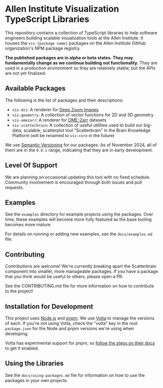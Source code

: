 # Allen Institute Visualization TypeScript Libraries

This repository contains a collection of TypeScript libraries to help software engineers building scalable visualization tools at the Allen Institute. It houses the `vis-[package name]` packages on the Allen Institute GitHub organization's NPM package registry.

**The published packages are in alpha or beta states. They may fundamentally change as we continue building out functionality.** They are used in a production environment so they are relatively stable, but the APIs are not yet finalized.

## Available Packages

The following is the list of packages and their descriptions:

-   `vis-dzi`: A renderer for [Deep Zoom Images](https://en.wikipedia.org/wiki/Deep_Zoom)
-   `vis-geometry`: A collection of vector functions for 2D and 3D geometry
-   `vis-omezarr`: A renderer for [OME-Zarr](https://ngff.openmicroscopy.org/latest/) datasets
-   `vis-scatterbrain`: A collection of useful utilities used to build our big-data, scalable, scatterplot tool "Scatterbrain" in the Brain Knowledge Platform (will be renamed to `vis-core` in the future)

We use [Semantic Versioning](https://semver.org/) for our packages. As of November 2024, all of them are in the `0.0.x` range, indicating that they are in early development.

## Level Of Support

We are planning on occasional updating this tool with no fixed schedule. Community involvement is encouraged through both issues and pull requests.

## Examples

See the `examples` directory for example projects using the packages. Over time, these examples will become more fully featured as the base tooling becomes more mature.

For details on running or adding new examples, see the `docs/examples.md` file.

## Contributing

Contributions are welcome! We're currently breaking apart the Scatterbrain component into smaller, more manageable packages. If you have a package that you think would be useful to others, please open a PR.

See the CONTRIBUTING.md file for more information on how to contribute to the project!

## Installation for Development

This project uses [Node.js](https://nodejs.org) and [pnpm](https://pnpm.io/). We use [Volta](https://volta.sh/) to manage the versions of each. If you're not using Volta, check the "volta" key in the root `package.json` for the Node and pnpm versions we're using when developing.

Volta has experimental support for pnpm, so [follow the steps on their docs](https://docs.volta.sh/advanced/pnpm) to get it enabled.

## Using the Libraries

See the `docs/using-packages.md` file for information on how to use the packages in your own projects.
